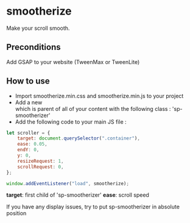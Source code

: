 # smootherize
Make your scroll smooth.

## Preconditions
Add GSAP to your website (TweenMax or TweenLite)

## How to use
- Import smootherize.min.css and smootherize.min.js to your project
- Add a new <div> which is parent of all of your content with the following class : 'sp-smootherizer'
- Add the following code to your main JS file : 

```javascript
let scroller = {
    target: document.querySelector(".container"),
    ease: 0.05,
    endY: 0,
    y: 0,
    resizeRequest: 1,
    scrollRequest: 0,
};

window.addEventListener("load", smootherize);
```

**target**: first child of 'sp-smootherizer'
**ease**: scroll speed

If you have any display issues, try to put sp-smootherizer in absolute position
